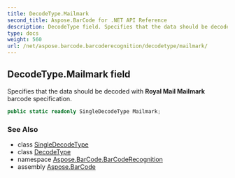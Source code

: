 ```yaml
---
title: DecodeType.Mailmark
second_title: Aspose.BarCode for .NET API Reference
description: DecodeType field. Specifies that the data should be decoded with Royal Mail Mailmark barcode specification
type: docs
weight: 560
url: /net/aspose.barcode.barcoderecognition/decodetype/mailmark/
---
```

## DecodeType.Mailmark field

Specifies that the data should be decoded with **Royal Mail Mailmark** barcode specification.

```csharp
public static readonly SingleDecodeType Mailmark;
```

### See Also

* class [SingleDecodeType](../../singledecodetype/)
* class [DecodeType](../)
* namespace [Aspose.BarCode.BarCodeRecognition](../../decodetype/)
* assembly [Aspose.BarCode](../../../)


